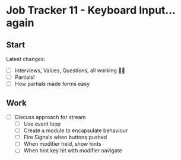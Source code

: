 Job Tracker 11 - Keyboard Input... again
========================================

Start
-----

Latest changes:

- [ ] Interviews, Values, Questions, all working 🤞🏻
- [ ] Partials!
- [ ] How partials made forms easy

Work
----

- [ ] Discuss approach for stream
  - [ ] Use event loop
  - [ ] Create a module to encapsulate behaviour
  - [ ] Fire Signals when buttons pushed
  - [ ] When modifier held, show hints
  - [ ] When hint key hit with modifier navigate
